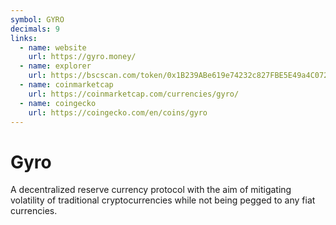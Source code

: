 ```yaml
---
symbol: GYRO
decimals: 9
links:
  - name: website
    url: https://gyro.money/
  - name: explorer
    url: https://bscscan.com/token/0x1B239ABe619e74232c827FBE5E49a4C072bD869D
  - name: coinmarketcap
    url: https://coinmarketcap.com/currencies/gyro/
  - name: coingecko
    url: https://coingecko.com/en/coins/gyro
---
```


# Gyro

A decentralized reserve currency protocol with the aim of mitigating volatility of traditional cryptocurrencies while not being pegged to any fiat currencies.
